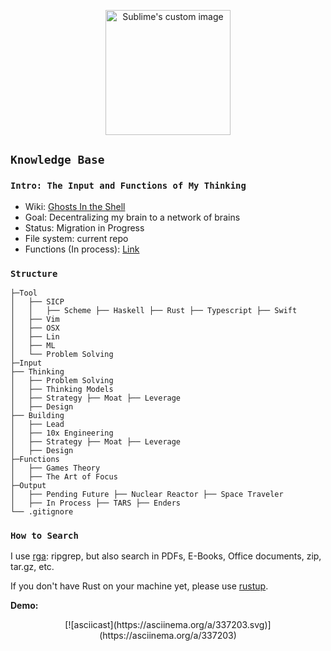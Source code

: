 
<p align="center">
  <img width="200" height="200" src="https://i.imgur.com/14A6pGC.png" alt="Sublime's custom image"/>
</p>

## `Knowledge Base` 

### `Intro: The Input and Functions of My Thinking`

- Wiki: [Ghosts In the Shell](https://github.com/allenleein/knowledge-base/wiki/Ghosts-in-the-Shell)
- Goal: Decentralizing my brain to a network of brains
- Status: Migration in Progress
- File system: current repo
- Functions (In process): [Link](https://allen-lee.gitbook.io/knowledge-base/)

### `Structure`

```
├─Tool
│   ├── SICP
│   │   ├── Scheme ├── Haskell ├── Rust ├── Typescript ├── Swift
│   ├── Vim
│   ├── OSX 
│   ├── Lin
│   ├── ML
│   └── Problem Solving
├─Input
├── Thinking
│   ├── Problem Solving 
│   ├── Thinking Models
│   ├── Strategy ├── Moat ├── Leverage
│   ├── Design
├── Building
│   ├── Lead
│   ├── 10x Engineering
│   ├── Strategy ├── Moat ├── Leverage
│   ├── Design
├─Functions
│   ├── Games Theory
│   ├── The Art of Focus
├─Output
│   ├── Pending Future ├── Nuclear Reactor ├── Space Traveler
│   ├── In Process ├── TARS ├── Enders
└── .gitignore
```

### `How to Search`

I use [rga](https://github.com/phiresky/ripgrep-all): ripgrep, but also search in PDFs, E-Books, Office documents, zip, tar.gz, etc.

If you don't have Rust on your machine yet, please use [rustup](https://doc.rust-lang.org/book/ch01-01-installation.html).

**Demo:**

<center>[![asciicast](https://asciinema.org/a/337203.svg)](https://asciinema.org/a/337203)</center>